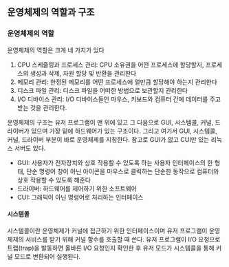 ## 운영체제의 역할과 구조
### 운영체제의 역할
운영체제의 역할은 크게 네 가지가 있다
1. CPU 스케줄링과 프로세스 관리: CPU 소유권을 어떤 프로세스에 할당할지, 프로세스의 생성과 삭제, 자원 할당 및 반환을 관리한다
2. 메모리 관리: 한정된 메모리를 어떤 프로세스에 얼만큼 할당해야 하는지 관리한다
3. 디스크 파일 관리: 디스크 파일을 어떠한 방법으로 보관할지 관리한다
4. I/O 디바이스 관리: I/O 디바이스들인 마우스, 키보드와 컴퓨터 간에 데이터를 주고 받는 것을 관리한다. 

운영체제의 구조는 유저 프로그램이 맨 위에 있고 그 다음으로 GUI, 시스템콜, 커널, 드라이버가 있으며 가장 밑에 하드웨어가 있는 구조이다. 그리고 여기서 GUI, 시스템콜, 커널, 드라이버 부분이 바로 운영체제를 지칭한다. 참고로 GUI가 없고 CUI만 있는 리눅스 서버도 있다.

- GUI: 사용자가 전자장치와 상호 작용할 수 있도록 하는 사용자 인터페이스의 한 형태, 단순 명령어 창이 아닌 아이콘을 마우스로 클릭하는 단순한 동작으로 컴퓨터와 상호 작용할 수 있도록 해준다
- 드라이버: 하드웨어를 제어하기 위한 소프트웨어
- CUI: 그래픽이 아닌 명령어로 처리하는 인터페이스

#### 시스템콜
시스템콜이란 운영체제가 커널에 접근하기 위한 인터페이스이며 유저 프로그램이 운영체제의 서비스를 받기 위해 커널 함수를 호출할 때 쓴다.
유저 프로그램이 I/O 요청으로 트랩(trap)을 발동하면 올바른 I/O 요청인지 확인한 후 유저 모드가 시스템콜을 통해 커널 모드로 변환되어 실행된다.
